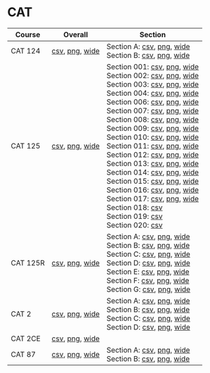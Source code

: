# CAT

| Course | Overall | Section |
| ------ | ------- | ------- |
| CAT 124 | [csv](https://github.com/UCSD-Historical-Enrollment-Data/2025Winter/blob/main/overall/CAT%20124.csv), [png](https://raw.githubusercontent.com/UCSD-Historical-Enrollment-Data/2025Winter/main/plot_overall/CAT%20124.png), [wide](https://raw.githubusercontent.com/UCSD-Historical-Enrollment-Data/2025Winter/main/plot_overall_wide/CAT%20124.png) | Section A: [csv](https://github.com/UCSD-Historical-Enrollment-Data/2025Winter/blob/main/section/CAT%20124_A.csv), [png](https://raw.githubusercontent.com/UCSD-Historical-Enrollment-Data/2025Winter/main/plot_section/CAT%20124_A.png), [wide](https://raw.githubusercontent.com/UCSD-Historical-Enrollment-Data/2025Winter/main/plot_section_wide/CAT%20124_A.png)<br>Section B: [csv](https://github.com/UCSD-Historical-Enrollment-Data/2025Winter/blob/main/section/CAT%20124_B.csv), [png](https://raw.githubusercontent.com/UCSD-Historical-Enrollment-Data/2025Winter/main/plot_section/CAT%20124_B.png), [wide](https://raw.githubusercontent.com/UCSD-Historical-Enrollment-Data/2025Winter/main/plot_section_wide/CAT%20124_B.png) |
| CAT 125 | [csv](https://github.com/UCSD-Historical-Enrollment-Data/2025Winter/blob/main/overall/CAT%20125.csv), [png](https://raw.githubusercontent.com/UCSD-Historical-Enrollment-Data/2025Winter/main/plot_overall/CAT%20125.png), [wide](https://raw.githubusercontent.com/UCSD-Historical-Enrollment-Data/2025Winter/main/plot_overall_wide/CAT%20125.png) | Section 001: [csv](https://github.com/UCSD-Historical-Enrollment-Data/2025Winter/blob/main/section/CAT%20125_001.csv), [png](https://raw.githubusercontent.com/UCSD-Historical-Enrollment-Data/2025Winter/main/plot_section/CAT%20125_001.png), [wide](https://raw.githubusercontent.com/UCSD-Historical-Enrollment-Data/2025Winter/main/plot_section_wide/CAT%20125_001.png)<br>Section 002: [csv](https://github.com/UCSD-Historical-Enrollment-Data/2025Winter/blob/main/section/CAT%20125_002.csv), [png](https://raw.githubusercontent.com/UCSD-Historical-Enrollment-Data/2025Winter/main/plot_section/CAT%20125_002.png), [wide](https://raw.githubusercontent.com/UCSD-Historical-Enrollment-Data/2025Winter/main/plot_section_wide/CAT%20125_002.png)<br>Section 003: [csv](https://github.com/UCSD-Historical-Enrollment-Data/2025Winter/blob/main/section/CAT%20125_003.csv), [png](https://raw.githubusercontent.com/UCSD-Historical-Enrollment-Data/2025Winter/main/plot_section/CAT%20125_003.png), [wide](https://raw.githubusercontent.com/UCSD-Historical-Enrollment-Data/2025Winter/main/plot_section_wide/CAT%20125_003.png)<br>Section 004: [csv](https://github.com/UCSD-Historical-Enrollment-Data/2025Winter/blob/main/section/CAT%20125_004.csv), [png](https://raw.githubusercontent.com/UCSD-Historical-Enrollment-Data/2025Winter/main/plot_section/CAT%20125_004.png), [wide](https://raw.githubusercontent.com/UCSD-Historical-Enrollment-Data/2025Winter/main/plot_section_wide/CAT%20125_004.png)<br>Section 006: [csv](https://github.com/UCSD-Historical-Enrollment-Data/2025Winter/blob/main/section/CAT%20125_006.csv), [png](https://raw.githubusercontent.com/UCSD-Historical-Enrollment-Data/2025Winter/main/plot_section/CAT%20125_006.png), [wide](https://raw.githubusercontent.com/UCSD-Historical-Enrollment-Data/2025Winter/main/plot_section_wide/CAT%20125_006.png)<br>Section 007: [csv](https://github.com/UCSD-Historical-Enrollment-Data/2025Winter/blob/main/section/CAT%20125_007.csv), [png](https://raw.githubusercontent.com/UCSD-Historical-Enrollment-Data/2025Winter/main/plot_section/CAT%20125_007.png), [wide](https://raw.githubusercontent.com/UCSD-Historical-Enrollment-Data/2025Winter/main/plot_section_wide/CAT%20125_007.png)<br>Section 008: [csv](https://github.com/UCSD-Historical-Enrollment-Data/2025Winter/blob/main/section/CAT%20125_008.csv), [png](https://raw.githubusercontent.com/UCSD-Historical-Enrollment-Data/2025Winter/main/plot_section/CAT%20125_008.png), [wide](https://raw.githubusercontent.com/UCSD-Historical-Enrollment-Data/2025Winter/main/plot_section_wide/CAT%20125_008.png)<br>Section 009: [csv](https://github.com/UCSD-Historical-Enrollment-Data/2025Winter/blob/main/section/CAT%20125_009.csv), [png](https://raw.githubusercontent.com/UCSD-Historical-Enrollment-Data/2025Winter/main/plot_section/CAT%20125_009.png), [wide](https://raw.githubusercontent.com/UCSD-Historical-Enrollment-Data/2025Winter/main/plot_section_wide/CAT%20125_009.png)<br>Section 010: [csv](https://github.com/UCSD-Historical-Enrollment-Data/2025Winter/blob/main/section/CAT%20125_010.csv), [png](https://raw.githubusercontent.com/UCSD-Historical-Enrollment-Data/2025Winter/main/plot_section/CAT%20125_010.png), [wide](https://raw.githubusercontent.com/UCSD-Historical-Enrollment-Data/2025Winter/main/plot_section_wide/CAT%20125_010.png)<br>Section 011: [csv](https://github.com/UCSD-Historical-Enrollment-Data/2025Winter/blob/main/section/CAT%20125_011.csv), [png](https://raw.githubusercontent.com/UCSD-Historical-Enrollment-Data/2025Winter/main/plot_section/CAT%20125_011.png), [wide](https://raw.githubusercontent.com/UCSD-Historical-Enrollment-Data/2025Winter/main/plot_section_wide/CAT%20125_011.png)<br>Section 012: [csv](https://github.com/UCSD-Historical-Enrollment-Data/2025Winter/blob/main/section/CAT%20125_012.csv), [png](https://raw.githubusercontent.com/UCSD-Historical-Enrollment-Data/2025Winter/main/plot_section/CAT%20125_012.png), [wide](https://raw.githubusercontent.com/UCSD-Historical-Enrollment-Data/2025Winter/main/plot_section_wide/CAT%20125_012.png)<br>Section 013: [csv](https://github.com/UCSD-Historical-Enrollment-Data/2025Winter/blob/main/section/CAT%20125_013.csv), [png](https://raw.githubusercontent.com/UCSD-Historical-Enrollment-Data/2025Winter/main/plot_section/CAT%20125_013.png), [wide](https://raw.githubusercontent.com/UCSD-Historical-Enrollment-Data/2025Winter/main/plot_section_wide/CAT%20125_013.png)<br>Section 014: [csv](https://github.com/UCSD-Historical-Enrollment-Data/2025Winter/blob/main/section/CAT%20125_014.csv), [png](https://raw.githubusercontent.com/UCSD-Historical-Enrollment-Data/2025Winter/main/plot_section/CAT%20125_014.png), [wide](https://raw.githubusercontent.com/UCSD-Historical-Enrollment-Data/2025Winter/main/plot_section_wide/CAT%20125_014.png)<br>Section 015: [csv](https://github.com/UCSD-Historical-Enrollment-Data/2025Winter/blob/main/section/CAT%20125_015.csv), [png](https://raw.githubusercontent.com/UCSD-Historical-Enrollment-Data/2025Winter/main/plot_section/CAT%20125_015.png), [wide](https://raw.githubusercontent.com/UCSD-Historical-Enrollment-Data/2025Winter/main/plot_section_wide/CAT%20125_015.png)<br>Section 016: [csv](https://github.com/UCSD-Historical-Enrollment-Data/2025Winter/blob/main/section/CAT%20125_016.csv), [png](https://raw.githubusercontent.com/UCSD-Historical-Enrollment-Data/2025Winter/main/plot_section/CAT%20125_016.png), [wide](https://raw.githubusercontent.com/UCSD-Historical-Enrollment-Data/2025Winter/main/plot_section_wide/CAT%20125_016.png)<br>Section 017: [csv](https://github.com/UCSD-Historical-Enrollment-Data/2025Winter/blob/main/section/CAT%20125_017.csv), [png](https://raw.githubusercontent.com/UCSD-Historical-Enrollment-Data/2025Winter/main/plot_section/CAT%20125_017.png), [wide](https://raw.githubusercontent.com/UCSD-Historical-Enrollment-Data/2025Winter/main/plot_section_wide/CAT%20125_017.png)<br>Section 018: [csv](https://github.com/UCSD-Historical-Enrollment-Data/2025Winter/blob/main/section/CAT%20125_018.csv)<br>Section 019: [csv](https://github.com/UCSD-Historical-Enrollment-Data/2025Winter/blob/main/section/CAT%20125_019.csv)<br>Section 020: [csv](https://github.com/UCSD-Historical-Enrollment-Data/2025Winter/blob/main/section/CAT%20125_020.csv) |
| CAT 125R | [csv](https://github.com/UCSD-Historical-Enrollment-Data/2025Winter/blob/main/overall/CAT%20125R.csv), [png](https://raw.githubusercontent.com/UCSD-Historical-Enrollment-Data/2025Winter/main/plot_overall/CAT%20125R.png), [wide](https://raw.githubusercontent.com/UCSD-Historical-Enrollment-Data/2025Winter/main/plot_overall_wide/CAT%20125R.png) | Section A: [csv](https://github.com/UCSD-Historical-Enrollment-Data/2025Winter/blob/main/section/CAT%20125R_A.csv), [png](https://raw.githubusercontent.com/UCSD-Historical-Enrollment-Data/2025Winter/main/plot_section/CAT%20125R_A.png), [wide](https://raw.githubusercontent.com/UCSD-Historical-Enrollment-Data/2025Winter/main/plot_section_wide/CAT%20125R_A.png)<br>Section B: [csv](https://github.com/UCSD-Historical-Enrollment-Data/2025Winter/blob/main/section/CAT%20125R_B.csv), [png](https://raw.githubusercontent.com/UCSD-Historical-Enrollment-Data/2025Winter/main/plot_section/CAT%20125R_B.png), [wide](https://raw.githubusercontent.com/UCSD-Historical-Enrollment-Data/2025Winter/main/plot_section_wide/CAT%20125R_B.png)<br>Section C: [csv](https://github.com/UCSD-Historical-Enrollment-Data/2025Winter/blob/main/section/CAT%20125R_C.csv), [png](https://raw.githubusercontent.com/UCSD-Historical-Enrollment-Data/2025Winter/main/plot_section/CAT%20125R_C.png), [wide](https://raw.githubusercontent.com/UCSD-Historical-Enrollment-Data/2025Winter/main/plot_section_wide/CAT%20125R_C.png)<br>Section D: [csv](https://github.com/UCSD-Historical-Enrollment-Data/2025Winter/blob/main/section/CAT%20125R_D.csv), [png](https://raw.githubusercontent.com/UCSD-Historical-Enrollment-Data/2025Winter/main/plot_section/CAT%20125R_D.png), [wide](https://raw.githubusercontent.com/UCSD-Historical-Enrollment-Data/2025Winter/main/plot_section_wide/CAT%20125R_D.png)<br>Section E: [csv](https://github.com/UCSD-Historical-Enrollment-Data/2025Winter/blob/main/section/CAT%20125R_E.csv), [png](https://raw.githubusercontent.com/UCSD-Historical-Enrollment-Data/2025Winter/main/plot_section/CAT%20125R_E.png), [wide](https://raw.githubusercontent.com/UCSD-Historical-Enrollment-Data/2025Winter/main/plot_section_wide/CAT%20125R_E.png)<br>Section F: [csv](https://github.com/UCSD-Historical-Enrollment-Data/2025Winter/blob/main/section/CAT%20125R_F.csv), [png](https://raw.githubusercontent.com/UCSD-Historical-Enrollment-Data/2025Winter/main/plot_section/CAT%20125R_F.png), [wide](https://raw.githubusercontent.com/UCSD-Historical-Enrollment-Data/2025Winter/main/plot_section_wide/CAT%20125R_F.png)<br>Section G: [csv](https://github.com/UCSD-Historical-Enrollment-Data/2025Winter/blob/main/section/CAT%20125R_G.csv), [png](https://raw.githubusercontent.com/UCSD-Historical-Enrollment-Data/2025Winter/main/plot_section/CAT%20125R_G.png), [wide](https://raw.githubusercontent.com/UCSD-Historical-Enrollment-Data/2025Winter/main/plot_section_wide/CAT%20125R_G.png) |
| CAT 2 | [csv](https://github.com/UCSD-Historical-Enrollment-Data/2025Winter/blob/main/overall/CAT%202.csv), [png](https://raw.githubusercontent.com/UCSD-Historical-Enrollment-Data/2025Winter/main/plot_overall/CAT%202.png), [wide](https://raw.githubusercontent.com/UCSD-Historical-Enrollment-Data/2025Winter/main/plot_overall_wide/CAT%202.png) | Section A: [csv](https://github.com/UCSD-Historical-Enrollment-Data/2025Winter/blob/main/section/CAT%202_A.csv), [png](https://raw.githubusercontent.com/UCSD-Historical-Enrollment-Data/2025Winter/main/plot_section/CAT%202_A.png), [wide](https://raw.githubusercontent.com/UCSD-Historical-Enrollment-Data/2025Winter/main/plot_section_wide/CAT%202_A.png)<br>Section B: [csv](https://github.com/UCSD-Historical-Enrollment-Data/2025Winter/blob/main/section/CAT%202_B.csv), [png](https://raw.githubusercontent.com/UCSD-Historical-Enrollment-Data/2025Winter/main/plot_section/CAT%202_B.png), [wide](https://raw.githubusercontent.com/UCSD-Historical-Enrollment-Data/2025Winter/main/plot_section_wide/CAT%202_B.png)<br>Section C: [csv](https://github.com/UCSD-Historical-Enrollment-Data/2025Winter/blob/main/section/CAT%202_C.csv), [png](https://raw.githubusercontent.com/UCSD-Historical-Enrollment-Data/2025Winter/main/plot_section/CAT%202_C.png), [wide](https://raw.githubusercontent.com/UCSD-Historical-Enrollment-Data/2025Winter/main/plot_section_wide/CAT%202_C.png)<br>Section D: [csv](https://github.com/UCSD-Historical-Enrollment-Data/2025Winter/blob/main/section/CAT%202_D.csv), [png](https://raw.githubusercontent.com/UCSD-Historical-Enrollment-Data/2025Winter/main/plot_section/CAT%202_D.png), [wide](https://raw.githubusercontent.com/UCSD-Historical-Enrollment-Data/2025Winter/main/plot_section_wide/CAT%202_D.png) |
| CAT 2CE | [csv](https://github.com/UCSD-Historical-Enrollment-Data/2025Winter/blob/main/overall/CAT%202CE.csv), [png](https://raw.githubusercontent.com/UCSD-Historical-Enrollment-Data/2025Winter/main/plot_overall/CAT%202CE.png), [wide](https://raw.githubusercontent.com/UCSD-Historical-Enrollment-Data/2025Winter/main/plot_overall_wide/CAT%202CE.png) |  |
| CAT 87 | [csv](https://github.com/UCSD-Historical-Enrollment-Data/2025Winter/blob/main/overall/CAT%2087.csv), [png](https://raw.githubusercontent.com/UCSD-Historical-Enrollment-Data/2025Winter/main/plot_overall/CAT%2087.png), [wide](https://raw.githubusercontent.com/UCSD-Historical-Enrollment-Data/2025Winter/main/plot_overall_wide/CAT%2087.png) | Section A: [csv](https://github.com/UCSD-Historical-Enrollment-Data/2025Winter/blob/main/section/CAT%2087_A.csv), [png](https://raw.githubusercontent.com/UCSD-Historical-Enrollment-Data/2025Winter/main/plot_section/CAT%2087_A.png), [wide](https://raw.githubusercontent.com/UCSD-Historical-Enrollment-Data/2025Winter/main/plot_section_wide/CAT%2087_A.png)<br>Section B: [csv](https://github.com/UCSD-Historical-Enrollment-Data/2025Winter/blob/main/section/CAT%2087_B.csv), [png](https://raw.githubusercontent.com/UCSD-Historical-Enrollment-Data/2025Winter/main/plot_section/CAT%2087_B.png), [wide](https://raw.githubusercontent.com/UCSD-Historical-Enrollment-Data/2025Winter/main/plot_section_wide/CAT%2087_B.png) |
